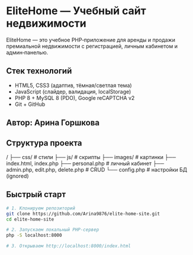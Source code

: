 # EliteHome — Учебный сайт недвижимости

EliteHome — это учебное PHP‑приложение для аренды и продажи премиальной недвижимости с регистрацией, личным кабинетом и админ‑панелью.
## Стек технологий
- HTML5, CSS3 (адаптив, тёмная/светлая тема)  
- JavaScript (слайдер, валидация, localStorage)  
- PHP 8 + MySQL 8 (PDO), Google reCAPTCHA v2  
- Git + GitHub

## Автор: Арина Горшкова 
## Структура проекта
/
├── css/ # стили
├── js/ # скрипты
├── images/ # картинки
├── index.html, index.php
├── personal.php # личный кабинет
├── admin.php, edit.php, delete.php # CRUD
└── config.php # настройки БД (ignorеd)
## Быстрый старт

```bash
# 1. Клонируем репозиторий
git clone https://github.com/Arina9876/elite-home-site.git
cd elite-home-site

# 2. Запускаем локальный PHP‑сервер
php -S localhost:8000

# 3. Открываем http://localhost:8000/index.html
